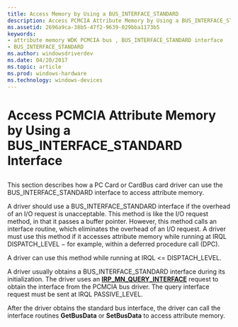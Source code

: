 ```yaml
---
title: Access Memory by Using a BUS_INTERFACE_STANDARD
description: Access PCMCIA Attribute Memory by Using a BUS_INTERFACE_STANDARD Interface
ms.assetid: 2696a9ca-38b5-47f2-9639-029bba1173b5
keywords:
- attribute memory WDK PCMCIA bus , BUS_INTERFACE_STANDARD interface
- BUS_INTERFACE_STANDARD
ms.author: windowsdriverdev
ms.date: 04/20/2017
ms.topic: article
ms.prod: windows-hardware
ms.technology: windows-devices
---
```


# Access PCMCIA Attribute Memory by Using a BUS\_INTERFACE\_STANDARD Interface


## <a href="" id="ddk-access-pcmcia-attribute-memory-by-using-a-bus-interface-standard-i"></a>


This section describes how a PC Card or CardBus card driver can use the BUS\_INTERFACE\_STANDARD interface to access attribute memory.

A driver should use a BUS\_INTERFACE\_STANDARD interface if the overhead of an I/O request is unacceptable. This method is like the I/O request method, in that it passes a buffer pointer. However, this method calls an interface routine, which eliminates the overhead of an I/O request. A driver must use this method if it accesses attribute memory while running at IRQL DISPATCH\_LEVEL − for example, within a deferred procedure call (DPC).

A driver can use this method while running at IRQL &lt;= DISPTACH\_LEVEL.

A driver usually obtains a BUS\_INTERFACE\_STANDARD interface during its initialization. The driver uses an [**IRP\_MN\_QUERY\_INTERFACE**](https://msdn.microsoft.com/library/windows/hardware/ff551687) request to obtain the interface from the PCMCIA bus driver. The query interface request must be sent at IRQL PASSIVE\_LEVEL.

After the driver obtains the standard bus interface, the driver can call the interface routines **GetBusData** or **SetBusData** to access attribute memory.

 

 





